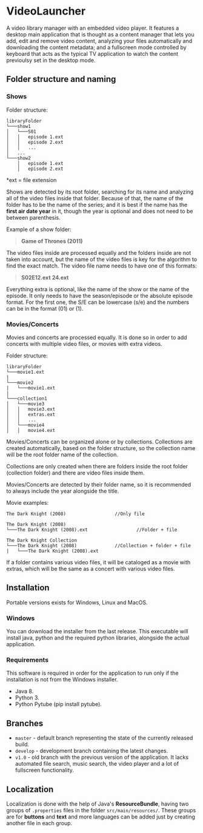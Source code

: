 # VideoLauncher
A video library manager with an embedded video player. It features a desktop main application that is thought as a content manager that lets you add, edit and remove video content, analyzing your files automatically and downloading the content metadata; and a fullscreen mode controlled by keyboard that acts as the typical TV application to watch the content previoulsy set in the desktop mode.

## Folder structure and naming
### Shows
Folder structure:
```
libraryFolder  
└───show1
│   └───S01
│   │   episode 1.ext
│   │   episode 2.ext
│   │   ...
│   ...
└───show2
    │   episode 1.ext
    │   episode 2.ext
```
*ext = file extension

Shows are detected by its root folder, searching for its name and analyzing all of the video files inside that folder. Because of that, the name of the folder has to be the name of the series; and it is best if the name has the **first air date year** in it, though the year is optional and does not need to be between parenthesis.

Example of a show folder:
> **Game of Thrones (2011)**

The video files inside are processed equally and the folders inside are not taken into account, but the name of the video files is key for the algorithm to find the exact match. The video file name needs to have one of this formats:

> **S02E12.ext**
> **24.ext**

Everything extra is optional, like the name of the show or the name of the episode. It only needs to have the season/episode or the absolute episode format. For the first one, the S/E can be lowercase (s/e) and the numbers can be in the format (01) or (1).

### Movies/Concerts
Movies and concerts are processed equally. It is done so in order to add concerts with multiple video files, or movies with extra videos.

Folder structure:
```
libraryFolder
└───movie1.ext
|
└───movie2
|	└───movie1.ext
|
└───collection1
│   └───movie3
│   │   movie3.ext
│   │   extras.ext
│   │   ...
│   └───movie4
│   │   movie4.ext
```
Movies/Concerts can be organized alone or by collections. Collections are created automatically, based on the folder structure, so the collection name will be the root folder name of the collection.

Collections are only created when there are folders inside the root folder (collection folder) and there are video files inside them.

Movies/Concerts are detected by their folder name, so it is recommended to always include the year alongside the title.

Movie examples:
```
The Dark Knight (2008)					//Only file

The Dark Knight (2008)					
└───The Dark Knight (2008).ext			        //Folder + file

The Dark Knight Collection				
└───The Dark Knight (2008)				//Collection + folder + file
|	└───The Dark Knight (2008).ext		
```

If a folder contains various video files, it will be cataloged as a movie with extras, which will be the same as a concert with various video files.

## Installation
Portable versions exists for Windows, Linux and MacOS.

### Windows
You can download the installer from the last release. This executable will install java, python and the required python libraries, alongside the actual application.

### Requirements
This software is required in order for the application to run only if the installation is not from the Windows installer.

- Java 8.
- Python 3.
- Python Pytube (pip install pytube).

## Branches
-   `master`  - default branch representing the state of the currently released build.
-   `develop`  - development branch containing the latest changes.
-   `v1.0`  - old branch with the previous version of the application. It lacks automated file search, music search, the video player and a lot of fullscreen functionality.

## Localization
Localization is done with the help of Java's **ResourceBundle**, having two groups of `.properties` files in the folder `src/main/resources/`.  These groups are for **buttons** and **text** and more languages can be added just by creating another file in each group.

